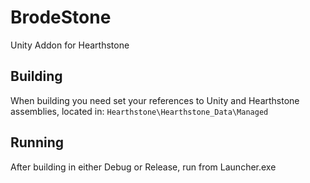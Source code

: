 # BrodeStone
Unity Addon for Hearthstone

## Building
When building you need set your references to Unity and Hearthstone assemblies, located in: `Hearthstone\Hearthstone_Data\Managed`

## Running
After building in either Debug or Release, run from Launcher.exe
